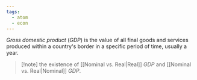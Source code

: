 ```yaml
---
tags:
  - atom
  - econ
---
```

*Gross domestic product* (*GDP*) is the value of all final goods and services produced within a country's border in a specific period of time, usually a year.

> [!note] the existence of [[Nominal vs. Real|Real]] *GDP* and [[Nominal vs. Real|Nominal]] *GDP*.
